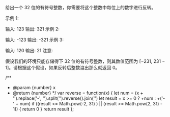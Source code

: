 给出一个 32 位的有符号整数，你需要将这个整数中每位上的数字进行反转。

示例 1:

输入: 123
输出: 321
 示例 2:

输入: -123
输出: -321
示例 3:

输入: 120
输出: 21
注意:

假设我们的环境只能存储得下 32 位的有符号整数，则其数值范围为 [−231,  231 − 1]。请根据这个假设，如果反转后整数溢出那么就返回 0。


/**
 * @param {number} x
 * @return {number}
 */
var reverse = function(x) {
        let num = (x + '').replace('-', '').split('').reverse().join('')
        let result = x >= 0 ? +num : +('-' + num) 
        if ((result <= Math.pow(-2, 31) ) || (result >=  Math.pow(2, 31) - 1)) { 
            return 0
        }
        return result
};